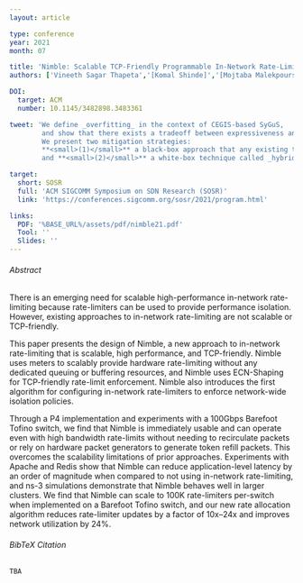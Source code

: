 ```yaml
---
layout: article

type: conference
year: 2021
month: 07

title: 'Nimble: Scalable TCP-Friendly Programmable In-Network Rate-Limiting'
authors: ['Vineeth Sagar Thapeta','[Komal Shinde]','[Mojtaba Malekpourshahraki]', '[Darius Grassi]', '[Brent E. Stephens]','[Balajee Vamanan]']

DOI:
  target: ACM
  number: 10.1145/3482898.3483361

tweet: 'We define _overfitting_ in the context of CEGIS-based SyGuS,
        and show that there exists a tradeoff between expressiveness and performance.
        We present two mitigation strategies:
        **<small>(1)</small>** a black-box approach that any existing tool can use,
        and **<small>(2)</small>** a white-box technique called _hybrid enumeration_.'

target:
  short: SOSR
  full: 'ACM SIGCOMM Symposium on SDN Research (SOSR)'
  link: 'https://conferences.sigcomm.org/sosr/2021/program.html'

links:
  PDF: '%BASE_URL%/assets/pdf/nimble21.pdf'
  Tool: ''
  Slides: ''
---
```


###### Abstract
There is an emerging need for scalable high-performance in-network
rate-limiting because rate-limiters can be used to provide performance
isolation. However, existing approaches to in-network rate-limiting are not
scalable or TCP-friendly.

This paper presents the design of Nimble, a new approach to in-network
rate-limiting that is scalable, high performance, and TCP-friendly. Nimble uses
meters to scalably provide hardware rate-limiting without any dedicated queuing
or buffering resources, and Nimble uses ECN-Shaping for TCP-friendly rate-limit
enforcement. Nimble also introduces the first algorithm for configuring
in-network rate-limiters to enforce network-wide isolation policies.

Through a P4 implementation and experiments with a 100Gbps Barefoot Tofino
switch, we find that Nimble is immediately usable and can operate even with
high bandwidth rate-limits without needing to recirculate packets or rely on
hardware packet generators to generate token refill packets. This overcomes the
scalability limitations of prior approaches. Experiments with Apache and Redis
show that Nimble can reduce application-level latency by an order of magnitude
when compared to not using in-network rate-limiting, and ns-3 simulations
demonstrate that Nimble behaves well in larger clusters. We find that Nimble
can scale to 100K rate-limiters per-switch when implemented on a Barefoot
Tofino switch, and our new rate allocation algorithm reduces rate-limiter
updates by a factor of 10x–24x and improves network utilization by 24%.

###### BibTeX Citation

``` TBA ```

